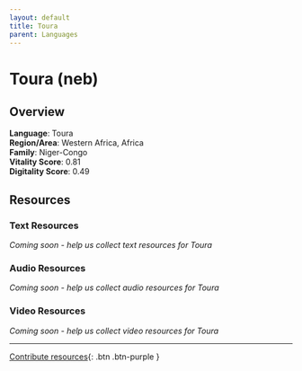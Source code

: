 ```yaml
---
layout: default
title: Toura
parent: Languages
---
```


# Toura (neb)

## Overview

**Language**: Toura  
**Region/Area**: Western Africa, Africa  
**Family**: Niger-Congo  
**Vitality Score**: 0.81  
**Digitality Score**: 0.49  

## Resources

### Text Resources
*Coming soon - help us collect text resources for Toura*

### Audio Resources
*Coming soon - help us collect audio resources for Toura*

### Video Resources
*Coming soon - help us collect video resources for Toura*

---

[Contribute resources](https://fairtrain.github.io/){: .btn .btn-purple }
